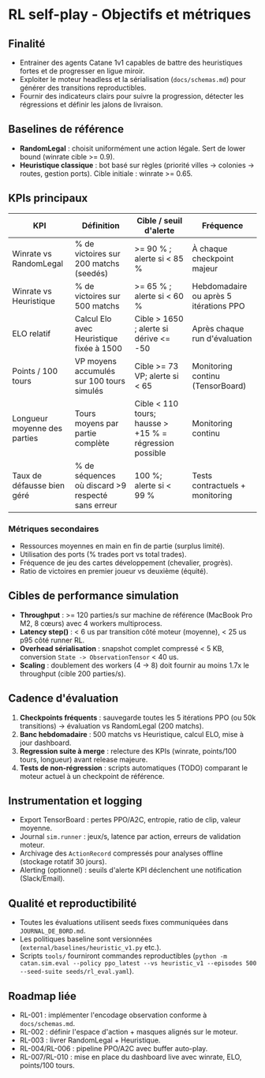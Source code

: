 # RL self-play - Objectifs et métriques

## Finalité
- Entrainer des agents Catane 1v1 capables de battre des heuristiques fortes et de progresser en ligue miroir.
- Exploiter le moteur headless et la sérialisation (`docs/schemas.md`) pour générer des transitions reproductibles.
- Fournir des indicateurs clairs pour suivre la progression, détecter les régressions et définir les jalons de livraison.

## Baselines de référence
- **RandomLegal** : choisit uniformément une action légale. Sert de lower bound (winrate cible >= 0.9).
- **Heuristique classique** : bot basé sur règles (priorité villes -> colonies -> routes, gestion ports). Cible initiale : winrate >= 0.65.

## KPIs principaux

| KPI | Définition | Cible / seuil d'alerte | Fréquence |
|-----|------------|------------------------|-----------|
| Winrate vs RandomLegal | % de victoires sur 200 matchs (seedés) | >= 90 % ; alerte si < 85 % | À chaque checkpoint majeur |
| Winrate vs Heuristique | % de victoires sur 500 matchs | >= 65 % ; alerte si < 60 % | Hebdomadaire ou après 5 itérations PPO |
| ELO relatif | Calcul Elo avec Heuristique fixée à 1500 | Cible > 1650 ; alerte si dérive <= -50 | Après chaque run d'évaluation |
| Points / 100 tours | VP moyens accumulés sur 100 tours simulés | Cible >= 73 VP; alerte si < 65 | Monitoring continu (TensorBoard) |
| Longueur moyenne des parties | Tours moyens par partie complète | Cible < 110 tours; hausse > +15 % = régression possible | Monitoring continu |
| Taux de défausse bien géré | % de séquences où discard >9 respecté sans erreur | 100 %; alerte si < 99 % | Tests contractuels + monitoring |

### Métriques secondaires
- Ressources moyennes en main en fin de partie (surplus limité).
- Utilisation des ports (% trades port vs total trades).
- Fréquence de jeu des cartes développement (chevalier, progrès).
- Ratio de victoires en premier joueur vs deuxième (équité).

## Cibles de performance simulation
- **Throughput** : >= 120 parties/s sur machine de référence (MacBook Pro M2, 8 cœurs) avec 4 workers multiprocess.
- **Latency step()** : < 6 us par transition côté moteur (moyenne), < 25 us p95 côté runner RL.
- **Overhead sérialisation** : snapshot complet compressé < 5 KB, conversion `State -> ObservationTensor` < 40 us.
- **Scaling** : doublement des workers (4 -> 8) doit fournir au moins 1.7x le throughput (cible 200 parties/s).

## Cadence d'évaluation
1. **Checkpoints fréquents** : sauvegarde toutes les 5 itérations PPO (ou 50k transitions) -> évaluation vs RandomLegal (200 matchs).
2. **Banc hebdomadaire** : 500 matchs vs Heuristique, calcul ELO, mise à jour dashboard.
3. **Regression suite à merge** : relecture des KPIs (winrate, points/100 tours, longueur) avant release majeure.
4. **Tests de non-régression** : scripts automatiques (TODO) comparant le moteur actuel à un checkpoint de référence.

## Instrumentation et logging
- Export TensorBoard : pertes PPO/A2C, entropie, ratio de clip, valeur moyenne.
- Journal `sim.runner` : jeux/s, latence par action, erreurs de validation moteur.
- Archivage des `ActionRecord` compressés pour analyses offline (stockage rotatif 30 jours).
- Alerting (optionnel) : seuils d'alerte KPI déclenchent une notification (Slack/Email).

## Qualité et reproductibilité
- Toutes les évaluations utilisent seeds fixes communiquées dans `JOURNAL_DE_BORD.md`.
- Les politiques baseline sont versionnées (`external/baselines/heuristic_v1.py` etc.).
- Scripts `tools/` fourniront commandes reproductibles (`python -m catan.sim.eval --policy ppo_latest --vs heuristic_v1 --episodes 500 --seed-suite seeds/rl_eval.yaml`).

## Roadmap liée
- RL-001 : implémenter l'encodage observation conforme à `docs/schemas.md`.
- RL-002 : définir l'espace d'action + masques alignés sur le moteur.
- RL-003 : livrer RandomLegal + Heuristique.
- RL-004/RL-006 : pipeline PPO/A2C avec buffer auto-play.
- RL-007/RL-010 : mise en place du dashboard live avec winrate, ELO, points/100 tours.
